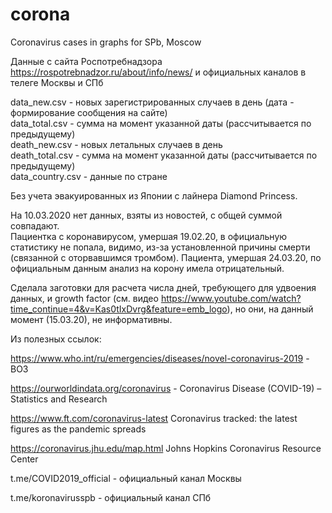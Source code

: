 # corona
Coronavirus cases in graphs for SPb, Moscow

Данные с сайта Роспотребнадзора https://rospotrebnadzor.ru/about/info/news/ и официальных каналов в телеге Москвы и СПб

data_new.csv - новых зарегистрированных случаев в день (дата - формирование сообщения на сайте)</br>
data_total.csv - сумма на момент указанной даты (рассчитывается по предыдущему) </br>
death_new.csv - новых летальных случаев в день</br>
death_total.csv - сумма на момент указанной даты (рассчитывается по предыдущему) </br>
data_country.csv - данные по стране </br>

Без учета эвакуированных из Японии с лайнера Diamond Princess.

На 10.03.2020 нет данных, взяты из новостей, с общей суммой совпадают.</br>
Пациентка с коронавирусом, умершая 19.02.20, в официальную статистику не попала, видимо, из-за установленной причины смерти (связанной с оторвавшимся тромбом). Пациента, умершая 24.03.20, по официальным данным анализ на корону имела отрицательный.


Сделала заготовки для расчета числа дней, требующего для удвоения данных, и growth factor (см. видео https://www.youtube.com/watch?time_continue=4&v=Kas0tIxDvrg&feature=emb_logo), но они, на данный момент (15.03.20), не информативны.

Из полезных ссылок:

https://www.who.int/ru/emergencies/diseases/novel-coronavirus-2019 - ВОЗ

https://ourworldindata.org/coronavirus -  Coronavirus Disease (COVID-19) – Statistics and Research

https://www.ft.com/coronavirus-latest  Coronavirus tracked: the latest figures as the pandemic spreads

https://coronavirus.jhu.edu/map.html Johns Hopkins Coronavirus Resource Center

t.me/COVID2019_official - официальный канал Москвы

t.me/koronavirusspb - официальный канал СПб
